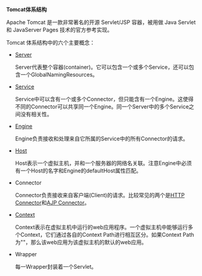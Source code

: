 **Tomcat体系结构**

Apache Tomcat 是一款非常著名的开源 Servlet/JSP 容器，被用做 Java Servlet 和 JavaServer Pages 技术的官方参考实现。

Tomcat 体系结构中的六个主要概念：

- [Server](http://tomcat.apache.org/tomcat-8.5-doc/config/server.html)

  Server代表整个容器(container)。它可以包含一个或多个Service，还可以包含一个GlobalNamingResources。

- [Service](http://tomcat.apache.org/tomcat-8.5-doc/config/service.html)

  Service中可以含有一个或多个Connector，但只能含有一个Engine。这使得不同的Connector可以共享同一个Engine。同一个Server中的多个Service之间没有相关性。

- [Engine](http://tomcat.apache.org/tomcat-8.5-doc/config/engine.html)

  Engine负责接收和处理来自它所属的Service中的所有Connector的请求。

- [Host](http://tomcat.apache.org/tomcat-8.5-doc/config/host.html)

  Host表示一个虚拟主机，并和一个服务器的网络名关联。注意Engine中必须有一个Host的名字和Engine的defaultHost属性匹配。

- Connector

  Connector负责接收来自客户端(Client)的请求。比较常见的两个是[HTTP Connector](http://tomcat.apache.org/tomcat-8.5-doc/config/http.html)和[AJP Connector](http://tomcat.apache.org/tomcat-8.5-doc/config/ajp.html)。

- [Context](http://tomcat.apache.org/tomcat-8.5-doc/config/context.html)

  Context表示在虚拟主机中运行的web应用程序。一个虚拟主机中能够运行多个Context，它们通过各自的Context Path进行相互区分。如果Context Path为""，那么该web应用为该虚拟主机的默认的web应用。

- Wrapper

  每一Wrapper封装着一个Servlet。

  

  
